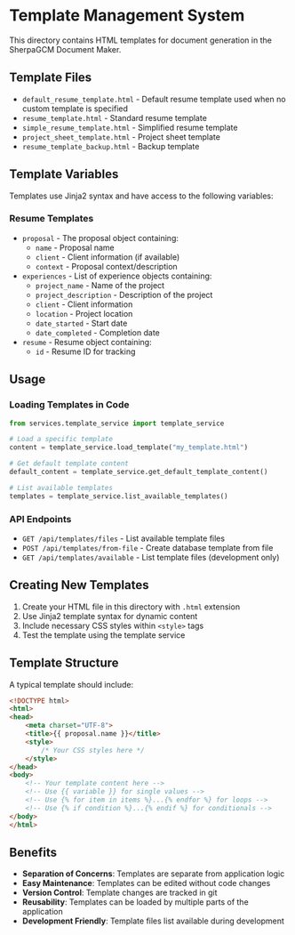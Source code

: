 # Template Management System

This directory contains HTML templates for document generation in the SherpaGCM Document Maker.

## Template Files

- `default_resume_template.html` - Default resume template used when no custom template is specified
- `resume_template.html` - Standard resume template
- `simple_resume_template.html` - Simplified resume template
- `project_sheet_template.html` - Project sheet template
- `resume_template_backup.html` - Backup template

## Template Variables

Templates use Jinja2 syntax and have access to the following variables:

### Resume Templates
- `proposal` - The proposal object containing:
  - `name` - Proposal name
  - `client` - Client information (if available)
  - `context` - Proposal context/description
- `experiences` - List of experience objects containing:
  - `project_name` - Name of the project
  - `project_description` - Description of the project
  - `client` - Client information
  - `location` - Project location
  - `date_started` - Start date
  - `date_completed` - Completion date
- `resume` - Resume object containing:
  - `id` - Resume ID for tracking

## Usage

### Loading Templates in Code
```python
from services.template_service import template_service

# Load a specific template
content = template_service.load_template("my_template.html")

# Get default template content
default_content = template_service.get_default_template_content()

# List available templates
templates = template_service.list_available_templates()
```

### API Endpoints
- `GET /api/templates/files` - List available template files
- `POST /api/templates/from-file` - Create database template from file
- `GET /api/templates/available` - List template files (development only)

## Creating New Templates

1. Create your HTML file in this directory with `.html` extension
2. Use Jinja2 template syntax for dynamic content
3. Include necessary CSS styles within `<style>` tags
4. Test the template using the template service

## Template Structure

A typical template should include:
```html
<!DOCTYPE html>
<html>
<head>
    <meta charset="UTF-8">
    <title>{{ proposal.name }}</title>
    <style>
        /* Your CSS styles here */
    </style>
</head>
<body>
    <!-- Your template content here -->
    <!-- Use {{ variable }} for single values -->
    <!-- Use {% for item in items %}...{% endfor %} for loops -->
    <!-- Use {% if condition %}...{% endif %} for conditionals -->
</body>
</html>
```

## Benefits

- **Separation of Concerns**: Templates are separate from application logic
- **Easy Maintenance**: Templates can be edited without code changes
- **Version Control**: Template changes are tracked in git
- **Reusability**: Templates can be loaded by multiple parts of the application
- **Development Friendly**: Template files list available during development
